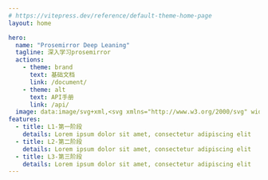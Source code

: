 ```yaml
---
# https://vitepress.dev/reference/default-theme-home-page
layout: home

hero:
  name: "Prosemirror Deep Leaning"
  tagline: 深入学习prosemirror
  actions:
    - theme: brand
      text: 基础文档
      link: /document/
    - theme: alt
      text: API手册
      link: /api/
  image: data:image/svg+xml,<svg xmlns="http://www.w3.org/2000/svg" width="786.5" height="899.6" viewBox="0 0 208.1 238.0"><path d="M104 2C47.6 2 2 47.6 2 104s45.6 102 102 102 102-45.6 102-102S160.3 2 104 2z" fill="%23fff"/><path d="M147.1 92.7c-6.9 83.9 10.8 103.4 10.8 103.4s-55.1 5.5-82.7-13.4c-30.5-20.9-26-67.5-25.9-94.6.1-28.4 25.6-45.8 49.9-45.3 29.1.5 50.2 21.6 47.9 49.9z"/><path d="M82.1 139.5c12.2 33.3 22.5 42.7 40.0 55.2 25.3 18.0 36.6 17.5 76.3 41.0-38.3-36.0-85.6-50.6-116.4-96.3z" fill="%23fff"/><path d="M82.1 139.5c3 13.3 17.9 29.9 30.4 41.6 24.8 23.2 42 22.4 86 54.7-18.2-51.8-18.8-62-43.5-106.1-24.7-44-67.6-20.3-67.6-20.3S79 126 82.1 139.3z"/><path d="M108.9 76s-4-11.6-18-11.5c-30 .2-28.8 52.1 16.9 52 39.6-.1 39.2-49.4 16.1-49.6-10.2-.2-15 9.1-15 9.1z" fill="%23fff"/><path d="M109.4 95c10.8 0 2 14.9-.6 20.9-1.8-8.4-10.2-20.9.6-20.9zM93.1 80.1c-5.6 0-10.2 4.5-10.2 10.2 0 5.6 4.5 10.2 10.2 10.2 5.6 0 10.2-4.5 10.2-10.2 0-5.6-4.5-10.2-10.2-10.2zm30.5-.1c-4.8 0-8.8 4.5-8.8 10.2 0 5.6 3.9 10.2 8.8 10.2 4.8 0 8.8-4.5 8.8-10.2 0-5.6-3.9-10.2-8.8-10.2z"/></svg>
features:
  - title: L1-第一阶段
    details: Lorem ipsum dolor sit amet, consectetur adipiscing elit
  - title: L2-第二阶段
    details: Lorem ipsum dolor sit amet, consectetur adipiscing elit
  - title: L3-第三阶段
    details: Lorem ipsum dolor sit amet, consectetur adipiscing elit
---
```

